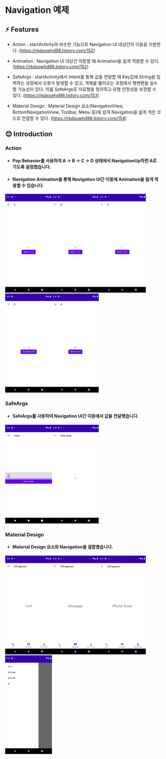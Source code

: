 # Navigation 예제

## ⚡ Features
* Action : startActivity와 비슷한 기능으로 Navigation UI 대상간의 이동을 지원한다. (https://rkdxowhd98.tistory.com/152)

* Animation : Navigation UI 대상간 이동할 때 Animation을 쉽게 적용할 수 있다. (https://rkdxowhd98.tistory.com/152)

* SafeArgs : startActivity에서 Intent를 통해 값을 전달할 때 Key값에 String을 입력하는 과정에서 오류가 발생할 수 있고, 객체를 불러오는 과정에서 형변환을 실수할 가능성이 있다. 이를 SafeArgs로 자료형을 정의하고 유형 안정성을 보장할 수 있다. (https://rkdxowhd98.tistory.com/153)

* Material Design : Material Design 요소(NavigationView, BottomNavigationView, Toolbar, Menu 등)에 쉽게 Navigation을 쉽게 적은 코드로 연결할 수 있다. (https://rkdxowhd98.tistory.com/154)

## 😊 Introduction
### Action
* #### Pop Behavior를 사용하여 A -> B -> C -> D 상태에서 NavigationUp하면 A로 가도록 설정했습니다.
* #### Navigation Animation을 통해 Navigation UI간 이동에 Animation을 쉽게 적용할 수 있습니다.
<img src="./readme/A.png" alt="A" width="30%"><img src="./readme/B.png" alt="B" width="30%"><img src="./readme/C.png" alt="C" width="30%">
<img src="./readme/D.png" alt="D" width="30%"><img src="./readme/A.png" alt="A" width="30%">

### SafeArgs
* #### SafeArgs를 사용하여 Navigation UI간 이동에서 값을 전달햇습니다.
<img src="./readme/Input.png" alt="Input" width="30%"><img src="./readme/Output.png" alt="Output" width="30%">

### Material Design
* #### Material Design 요소와 Navigation을 결합했습니다.
<img src="./readme/Call.png" alt="Call" width="30%"><img src="./readme/Message.png" alt="Message" width="30%"><img src="./readme/PhoneBook.png" alt="PhoneBook" width="30%">
<img src="./readme/Navigation.png" alt="Navigation" width="30%">